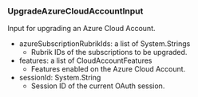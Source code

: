 ### UpgradeAzureCloudAccountInput
Input for upgrading an Azure Cloud Account.

- azureSubscriptionRubrikIds: a list of System.Strings
  - Rubrik IDs of the subscriptions to be upgraded.
- features: a list of CloudAccountFeatures
  - Features enabled on the Azure Cloud Account.
- sessionId: System.String
  - Session ID of the current OAuth session.
